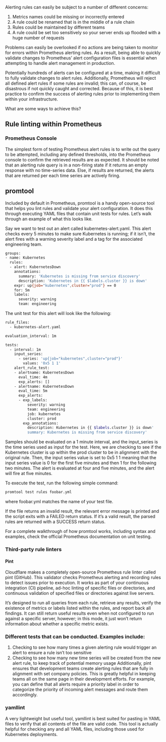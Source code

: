 Alerting rules can easily be subject to a number of different concerns: 

1. Metrics names could be missing or incorrectly entered
2. A rule could be renamed that is in the middle of a rule chain
3. Rules could be maintained by different teams
4. A rule could be set too sensitively so your server ends up flooded with a huge number of requests

Problems can easily be overlooked if no actions are being taken to monitor for errors within Prometheus alerting rules. As a result, being able to quickly validate changes to Prometheus’ alert configuration files is essential when attempting to handle alert management in production. 

Potentially hundreds of alerts can be configured at a time, making it difficult to fully validate changes to alert rules. Additionally, Prometheus will reject all defined alert rules if some rules are invalid; this can, of course, be disastrous if not quickly caught and corrected. Because of this, it is best practice to confirm the success of alerting rules prior to implementing them within your infrastructure. 

What are some ways to achieve this?

## Rule linting within Prometheus
### Prometheus Console

The simplest form of testing Prometheus alert rules is to write out the query to be attempted, including any defined thresholds, into the Prometheus console to confirm the retrieved results are as expected. It should be noted that an alerting rule query is in a non-firing state if it returns an empty response with no time-series data. Else, if results are returned, the alerts that are returned per each time series are actively firing.

## promtool
Included by default in Prometheus, promtool is a handy open-source tool that helps you lint rules and validate your alert configuration. It does this through executing YAML files that contain unit tests for rules. Let’s walk through an example of what this looks like.

Say we want to test out an alert called kubernetes-alert.yaml. This alert checks every 5 minutes to make sure Kubernetes is running; if it isn’t, the alert fires with a warning severity label and a tag for the associated engineering team.

```bash
groups:
- name: Kubernetes
  rules:
  - alert: KubernetesDown
    annotations:
      summary: 'Kubernetes is missing from service discovery'
      description: 'Kubernetes in {{ $labels.cluster }} is down'
    expr: up{job="kubernetes",cluster="prod"} == 0
    for: 5m
    labels:
      severity: warning
      team: engineering
```
The unit test for this alert will look like the following:

```bash
rule_files:
  - kubernetes-alert.yaml

evaluation_interval: 1m

tests:
  - interval: 1m
    input_series:
      - series: 'up{job="kubernetes",cluster="prod"}'
        values: '0x5 1 1'
    alert_rule_test:
    - alertname: KubernetesDown
      eval_time: 4m
      exp_alerts: []
    - alertname: KubernetesDown
      eval_time: 5m
      exp_alerts:
      - exp_labels:
          severity: warning
          team: engineering
          job: kubernetes
          cluster: prod
        exp_annotations:
          description: Kubernetes in {{ $labels.cluster }} is down'
          summary: Kubernetes is missing from service discovery'
```

Samples should be evaluated on a 1 minute interval, and the input_series is the time series used as input for the test. Here, we are checking to see if the Kubernetes cluster is up within the prod cluster to be in alignment with the original rule. Then, the input series value is set to 0x5 1 1 meaning that the input series value is 0 for the first five minutes and then 1 for the following two minutes. The alert is evaluated at four and five minutes, and the alert will fire at five minutes.

To execute the test, run the following simple command:

```bash
promtool test rules foobar.yml
```

where foobar.yml matches the name of your test file.

If the file returns an invalid result, the relevant error message is printed and the script exits with a FAILED return status. If it’s a valid result, the parsed rules are returned with a SUCCESS return status.

For a complete walkthrough of how promtool works, including syntax and examples, check the official Prometheus documentation on unit testing.

### Third-party rule linters
#### Pint

Cloudflare makes a completely open-source Prometheus rule linter called pint (GitHub). This validator checks Prometheus alerting and recording rules to detect issues prior to execution. It works as part of your continuous integration (CI) pipeline, ad-hoc linting of specific files or directories, and continuous validation of specified files or directories against live servers.

It’s designed to run all queries from each rule, retrieve any results, verify the existence of metrics or labels listed within the rules, and report back all findings. It can still return useful results even when not configured to run against a specific server, however; in this mode, it just won’t return information about whether a specific metric exists.

### Different tests that can be conducted. Examples include:

1. Checking to see how many times a given alerting rule would trigger an alert to ensure a rule isn’t too sensitive
2. Checking to see how many new time series will be created from the new alert rule, to keep track of potential memory usage
Additionally, pint ensures that development teams create alerting rules that are fully in alignment with set company policies. This is greatly helpful in keeping teams all on the same page in their development efforts. For example, you can define that all alerts require a priority label in order to categorize the priority of incoming alert messages and route them accordingly.

### yamllint

A very lightweight but useful tool, yamllint is best suited for pasting in YAML files to verify that all contents of the file are valid code. This tool is actually helpful for checking any and all YAML files, including those used for Kubernetes deployments.
